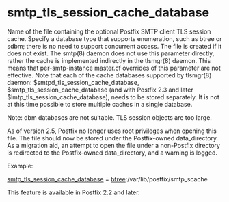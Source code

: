 # smtp_tls_session_cache_database 

 Name of the file containing the optional Postfix SMTP client
TLS session cache. Specify a database type that supports enumeration,
such as btree or sdbm; there is no need to support
concurrent access.  The file is created if it does not exist. The smtp(8)
daemon does not use this parameter directly, rather the cache is
implemented indirectly in the tlsmgr(8) daemon. This means that
per-smtp-instance master.cf overrides of this parameter are not effective.
Note that each of the cache databases supported by tlsmgr(8) daemon:
$smtpd_tls_session_cache_database, $smtp_tls_session_cache_database
(and with Postfix 2.3 and later $lmtp_tls_session_cache_database), needs to
be stored separately. It is not at this time possible to store multiple
caches in a single database. 

 Note: dbm databases are not suitable. TLS
session objects are too large. 

 As of version 2.5, Postfix no longer uses root privileges when
opening this file. The file should now be stored under the Postfix-owned
data_directory. As a migration aid, an attempt to open the file
under a non-Postfix directory is redirected to the Postfix-owned
data_directory, and a warning is logged. 

 Example: 


<a href="postconf.5.html#smtp_tls_session_cache_database">smtp_tls_session_cache_database</a> = <a href="DATABASE_README.html#types">btree</a>:/var/lib/postfix/smtp_scache


 This feature is available in Postfix 2.2 and later.  


